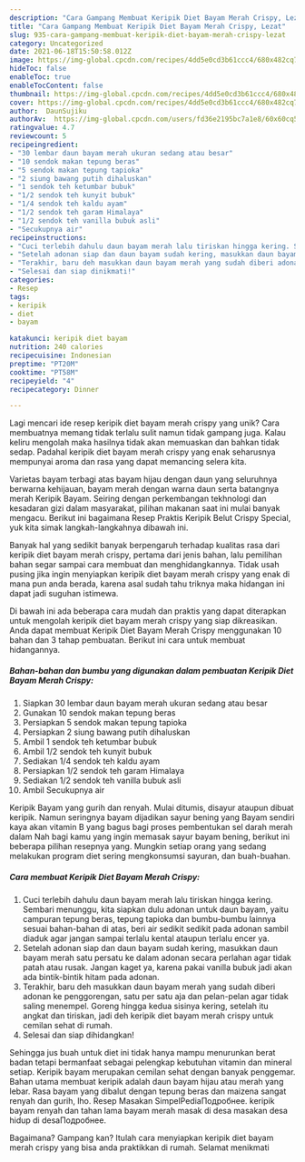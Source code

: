 ```yaml
---
description: "Cara Gampang Membuat Keripik Diet Bayam Merah Crispy, Lezat"
title: "Cara Gampang Membuat Keripik Diet Bayam Merah Crispy, Lezat"
slug: 935-cara-gampang-membuat-keripik-diet-bayam-merah-crispy-lezat
category: Uncategorized
date: 2021-06-18T15:50:58.012Z
image: https://img-global.cpcdn.com/recipes/4dd5e0cd3b61ccc4/680x482cq70/keripik-diet-bayam-merah-crispy-foto-resep-utama.jpg
hideToc: false
enableToc: true
enableTocContent: false
thumbnail: https://img-global.cpcdn.com/recipes/4dd5e0cd3b61ccc4/680x482cq70/keripik-diet-bayam-merah-crispy-foto-resep-utama.jpg
cover: https://img-global.cpcdn.com/recipes/4dd5e0cd3b61ccc4/680x482cq70/keripik-diet-bayam-merah-crispy-foto-resep-utama.jpg
author:  DaunSujiku
authorAv:  https://img-global.cpcdn.com/users/fd36e2195bc7a1e8/60x60cq50/avatar.jpg
ratingvalue: 4.7
reviewcount: 5
recipeingredient:
- "30 lembar daun bayam merah ukuran sedang atau besar"
- "10 sendok makan tepung beras"
- "5 sendok makan tepung tapioka"
- "2 siung bawang putih dihaluskan"
- "1 sendok teh ketumbar bubuk"
- "1/2 sendok teh kunyit bubuk"
- "1/4 sendok teh kaldu ayam"
- "1/2 sendok teh garam Himalaya"
- "1/2 sendok teh vanilla bubuk asli"
- "Secukupnya air"
recipeinstructions:
- "Cuci terlebih dahulu daun bayam merah lalu tiriskan hingga kering. Sembari menunggu, kita siapkan dulu adonan untuk daun bayam, yaitu campuran tepung beras, tepung tapioka dan bumbu-bumbu lainnya sesuai bahan-bahan di atas, beri air sedikit sedikit pada adonan sambil diaduk agar jangan sampai terlalu kental ataupun terlalu encer ya."
- "Setelah adonan siap dan daun bayam sudah kering, masukkan daun bayam merah satu persatu ke dalam adonan secara perlahan agar tidak patah atau rusak. Jangan kaget ya, karena pakai vanilla bubuk jadi akan ada bintik-bintik hitam pada adonan."
- "Terakhir, baru deh masukkan daun bayam merah yang sudah diberi adonan ke penggorengan, satu per satu aja dan pelan-pelan agar tidak saling menempel. Goreng hingga kedua sisinya kering, setelah itu angkat dan tiriskan, jadi deh keripik diet bayam merah crispy untuk cemilan sehat di rumah."
- "Selesai dan siap dinikmati!"
categories:
- Resep
tags:
- keripik
- diet
- bayam

katakunci: keripik diet bayam 
nutrition: 240 calories
recipecuisine: Indonesian
preptime: "PT20M"
cooktime: "PT58M"
recipeyield: "4"
recipecategory: Dinner

---
```



Lagi mencari ide resep keripik diet bayam merah crispy yang unik? Cara membuatnya memang tidak terlalu sulit namun tidak gampang juga. Kalau keliru mengolah maka hasilnya tidak akan memuaskan dan bahkan tidak sedap. Padahal keripik diet bayam merah crispy yang enak seharusnya mempunyai aroma dan rasa yang dapat memancing selera kita.


Varietas bayam terbagi atas bayam hijau dengan daun yang seluruhnya berwarna kehijauan, bayam merah dengan warna daun serta batangnya merah Keripik Bayam. Seiring dengan perkembangan tekhnologi dan kesadaran gizi dalam masyarakat, pilihan makanan saat ini mulai banyak mengacu. Berikut ini bagaimana Resep Praktis Keripik Belut Crispy Special, yuk kita simak langkah-langkahnya dibawah ini.

Banyak hal yang sedikit banyak berpengaruh terhadap kualitas rasa dari keripik diet bayam merah crispy, pertama dari jenis bahan, lalu pemilihan bahan segar sampai cara membuat dan menghidangkannya. Tidak usah pusing jika ingin menyiapkan keripik diet bayam merah crispy yang enak di mana pun anda berada, karena asal sudah tahu triknya maka hidangan ini dapat jadi suguhan istimewa.


Di bawah ini ada beberapa cara mudah dan praktis yang dapat diterapkan untuk mengolah keripik diet bayam merah crispy yang siap dikreasikan. Anda dapat membuat Keripik Diet Bayam Merah Crispy menggunakan 10 bahan dan 3 tahap pembuatan. Berikut ini cara untuk membuat hidangannya.

<!--inarticleads1-->

##### Bahan-bahan dan bumbu yang digunakan dalam pembuatan Keripik Diet Bayam Merah Crispy:

1. Siapkan 30 lembar daun bayam merah ukuran sedang atau besar
1. Gunakan 10 sendok makan tepung beras
1. Persiapkan 5 sendok makan tepung tapioka
1. Persiapkan 2 siung bawang putih dihaluskan
1. Ambil 1 sendok teh ketumbar bubuk
1. Ambil 1/2 sendok teh kunyit bubuk
1. Sediakan 1/4 sendok teh kaldu ayam
1. Persiapkan 1/2 sendok teh garam Himalaya
1. Sediakan 1/2 sendok teh vanilla bubuk asli
1. Ambil Secukupnya air


Keripik Bayam yang gurih dan renyah. Mulai ditumis, disayur ataupun dibuat keripik. Namun seringnya bayam dijadikan sayur bening yang Bayam sendiri kaya akan vitamin B yang bagus bagi proses pembentukan sel darah merah dalam Nah bagi kamu yang ingin memasak sayur bayam bening, berikut ini beberapa pilihan resepnya yang. Mungkin setiap orang yang sedang melakukan program diet sering mengkonsumsi sayuran, dan buah-buahan. 

<!--inarticleads2-->

##### Cara membuat Keripik Diet Bayam Merah Crispy:

1. Cuci terlebih dahulu daun bayam merah lalu tiriskan hingga kering. Sembari menunggu, kita siapkan dulu adonan untuk daun bayam, yaitu campuran tepung beras, tepung tapioka dan bumbu-bumbu lainnya sesuai bahan-bahan di atas, beri air sedikit sedikit pada adonan sambil diaduk agar jangan sampai terlalu kental ataupun terlalu encer ya.
1. Setelah adonan siap dan daun bayam sudah kering, masukkan daun bayam merah satu persatu ke dalam adonan secara perlahan agar tidak patah atau rusak. Jangan kaget ya, karena pakai vanilla bubuk jadi akan ada bintik-bintik hitam pada adonan.
1. Terakhir, baru deh masukkan daun bayam merah yang sudah diberi adonan ke penggorengan, satu per satu aja dan pelan-pelan agar tidak saling menempel. Goreng hingga kedua sisinya kering, setelah itu angkat dan tiriskan, jadi deh keripik diet bayam merah crispy untuk cemilan sehat di rumah.
1. Selesai dan siap dihidangkan!

Sehingga jus buah untuk diet ini tidak hanya mampu menurunkan berat badan tetapi bermanfaat sebagai pelengkap kebutuhan vitamin dan mineral setiap. Keripik bayam merupakan cemilan sehat dengan banyak penggemar. Bahan utama membuat keripik adalah daun bayam hijau atau merah yang lebar. Rasa bayam yang dibalut dengan tepung beras dan maizena sangat renyah dan gurih, lho. Resep Masakan SimpelPediaПодробнее. keripik bayam renyah dan tahan lama bayam merah masak di desa masakan desa hidup di desaПодробнее. 

Bagaimana? Gampang kan? Itulah cara menyiapkan keripik diet bayam merah crispy yang bisa anda praktikkan di rumah. Selamat menikmati
